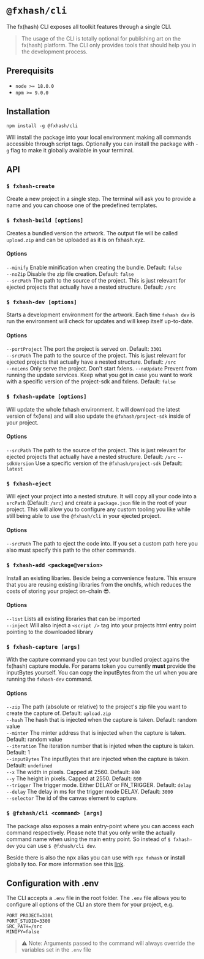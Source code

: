 # `@fxhash/cli`

The fx(hash) CLI exposes all toolkit features through a single CLI.

> The usage of the CLI is totally optional for publishing art on the fx(hash) platform.
> The CLI only provides tools that should help you in the development process.

## Prerequisits

- `node >= 18.0.0`
- `npm >= 9.0.0`

## Installation

```
npm install -g @fxhash/cli
```

Will install the package into your local environment making all commands accessible through script tags. Optionally you can install the package with `-g` flag to make it globally available in your terminal.

## API

### `$ fxhash-create`

Create a new project in a single step. The terminal will ask you to provide a name and you can choose one of the predefined templates.

### `$ fxhash-build [options]`

Creates a bundled version the artwork. The output file will be called `upload.zip` and can be uploaded as it is on fxhash.xyz.

#### Options

`--minify` Enable minification when creating the bundle. Default: `false`  
`--noZip` Disable the zip file creation. Default: `false`  
`--srcPath` The path to the source of the project. This is just relevant for ejected projects that actually have a nested structure. Default: `/src`

### `$ fxhash-dev [options]`

Starts a development environment for the artwork. Each time `fxhash dev` is run the environment will check for updates and will keep itself up-to-date.

#### Options

`--portProject` The port the project is served on. Default: `3301`  
`--srcPath` The path to the source of the project. This is just relevant for ejected projects that actually have a nested structure. Default: `/src`  
`--noLens` Only serve the project. Don't start fxlens.
`--noUpdate` Prevent from running the update services. Keep what you got in case you want to work with a specific version of the project-sdk and fxlens. Default: `false`

### `$ fxhash-update [options]`

Will update the whole fxhash environment. It will download the latest version of fx(lens) and will also update the `@fxhash/project-sdk` inside of your project.

#### Options

`--srcPath` The path to the source of the project. This is just relevant for ejected projects that actually have a nested structure. Default: `/src`
`--sdkVersion` Use a specific version of the `@fxhash/project-sdk` Default: `latest`

### `$ fxhash-eject`

Will eject your project into a nested struture. It will copy all your code into a `srcPath` (Default: `/src`) and create a `package.json` file in the root of your project. This will allow you to configure any custom tooling you like while still being able to use the `@fxhash/cli` in your ejected project.

#### Options

`--srcPath` The path to eject the code into. If you set a custom path here you also must specify this path to the other commands.

### `$ fxhash-add <package@version>`

Install an existing libaries. Beside being a convenience feature. This ensure that you are reusing existing libraries from the onchfs, which reduces the costs of storing your project on-chain 😎.

#### Options

`--list` Lists all existing libraries that can be imported  
`--inject` Will also inject a `<script />` tag into your projects html entry point pointing to the downloaded library

### `$ fxhash-capture [args]`

With the capture command you can test your bundled project agains the fx(hash) capture module. For params token you currently **must** provide the inputBytes yourself. You can copy the inputBytes from the url when you are running the `fxhash-dev` command.

#### Options

`--zip` The path (absolute or relative) to the project's zip file you want to create the capture of. Default: `upload.zip`  
`--hash` The hash that is injected when the capture is taken. Default: random value  
`--minter` The minter address that is injected when the capture is taken. Default: random value  
`--iteration` The iteration number that is injeted when the capture is taken. Default: 1  
`--inputBytes` The inputBytes that are injected when the capture is taken. Default: `undefined`  
`--x` The width in pixels. Capped at 2560. Default: `800`  
`--y` The height in pixels. Capped at 2550. Default: `800`  
`--trigger` The trigger mode. Either DELAY or FN_TRIGGER. Default: `delay`  
`--delay` The delay in ms for the trigger mode DELAY. Default: `3000`  
`--selector` The id of the canvas element to capture.

### `$ @fxhash/cli <command> [args]`

The package also exposes a main entry-point where you can access each command respectively. Please note that you only write the actually command name when using the main entry point. So instead of `$ fxhash-dev` you can use `$ @fxhash/cli dev`.

Beside there is also the npx alias you can use with `npx fxhash` or install globally too. For more information see this [link](https://github.com/fxhash/fxhash-package/tree/main/packages/fxhash).

## Configuration with .env

The CLI accepts a `.env` file in the root folder. The `.env` file allows you to configure all options of the CLI an store them for your project, e.g.

```
PORT_PROJECT=3301
PORT_STUDIO=3300
SRC_PATH=/src
MINIFY=false
```

> ⚠️ Note: Arguments passed to the command will always override the variables set in the `.env` file
